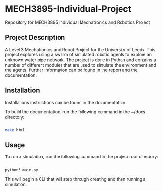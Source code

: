 # MECH3895-Individual-Project

Repository for MECH3895 Individual Mechatronics and Robotics Project

## Project Description

A Level 3 Mechatronics and Robot Project for the University of Leeds. This project explores using a swarm of simulated robotic agents
to explore an unknown water pipe network. The project is done in Python and contains a number of different modules that are used to
simulate the environment and the agents. Further information can be found in the report and the documentation.

## Installation

Installations instructions can be found in the documentation.

To build the documentation, run the following command in the ~/docs directory:

```bash

make html

```

## Usage

To run a simulation, run the following command in the project root directory:

```bash

python3 main.py

```

This will begin a CLI that will step through creating and then running a simulation.
